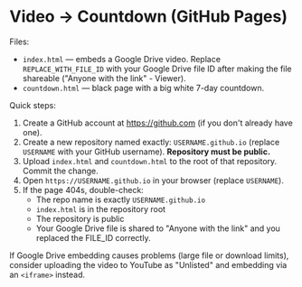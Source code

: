 # Video → Countdown (GitHub Pages)

Files:
- `index.html` — embeds a Google Drive video. Replace `REPLACE_WITH_FILE_ID` with your Google Drive file ID after making the file shareable ("Anyone with the link" - Viewer).
- `countdown.html` — black page with a big white 7-day countdown.

Quick steps:
1. Create a GitHub account at https://github.com (if you don't already have one).
2. Create a new repository named exactly: `USERNAME.github.io` (replace `USERNAME` with your GitHub username). **Repository must be public.**
3. Upload `index.html` and `countdown.html` to the root of that repository. Commit the change.
4. Open `https://USERNAME.github.io` in your browser (replace `USERNAME`).
5. If the page 404s, double-check:
   - The repo name is exactly `USERNAME.github.io`
   - `index.html` is in the repository root
   - The repository is public
   - Your Google Drive file is shared to "Anyone with the link" and you replaced the FILE_ID correctly.

If Google Drive embedding causes problems (large file or download limits), consider uploading the video to YouTube as "Unlisted" and embedding via an `<iframe>` instead.
